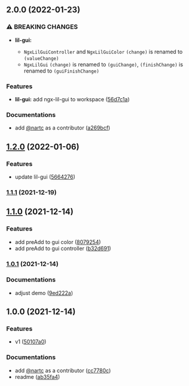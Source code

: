 ## 2.0.0 (2022-01-23)

### ⚠ BREAKING CHANGES

* **lil-gui:**

  - `NgxLilGuiController` and `NgxLilGuiColor` `(change)` is renamed to `(valueChange)`
  - `NgxLilGui` `(change)` is renamed to `(guiChange)`, `(finishChange)` is renamed to `(guiFinishChange)`

### Features

* **lil-gui:** add ngx-lil-gui to
  workspace ([56d7c1a](https://github.com/nartc/nartc-workspace/commit/56d7c1af090dac79a9720ea86ccfc6fdf131d870))

### Documentations

* add [@nartc](https://github.com/nartc) as a
  contributor ([a269bcf](https://github.com/nartc/nartc-workspace/commit/a269bcf96a43fc98b442b1148c1781a6ad9167a4))

## [1.2.0](https://github.com/nartc/ngx-lil-gui/compare/1.1.1...1.2.0) (2022-01-06)

### Features

* update lil-gui ([5664276](https://github.com/nartc/ngx-lil-gui/commit/56642765f997706b58eaa5b12465c0aa404cf80c))

### [1.1.1](https://github.com/nartc/ngx-lil-gui/compare/1.1.0...1.1.1) (2021-12-19)

## [1.1.0](https://github.com/nartc/ngx-lil-gui/compare/1.0.1...1.1.0) (2021-12-14)

### Features

* add preAdd to gui
  color ([8079254](https://github.com/nartc/ngx-lil-gui/commit/80792542489884bed1e4df3fdd7442f66e0094af))
* add preAdd to gui
  controller ([b32d691](https://github.com/nartc/ngx-lil-gui/commit/b32d691f314f505b8c014ff4ebb504fcded2b9ac))

### [1.0.1](https://github.com/nartc/ngx-lil-gui/compare/1.0.0...1.0.1) (2021-12-14)

### Documentations

* adjust demo ([9ed222a](https://github.com/nartc/ngx-lil-gui/commit/9ed222a3a9e3ac9efb503cc16719382e648acfd3))

## 1.0.0 (2021-12-14)

### Features

* v1 ([50107a0](https://github.com/nartc/ngx-lil-gui/commit/50107a0eb9e40941cae11cba0b326bb574be737c))

### Documentations

* add [@nartc](https://github.com/nartc) as a
  contributor ([cc7780c](https://github.com/nartc/ngx-lil-gui/commit/cc7780c097cfa2bbfa84a8ea4362e309fb29ad5f))
* readme ([ab35fa4](https://github.com/nartc/ngx-lil-gui/commit/ab35fa47e374668916aa8c38303abb80f1bd97db))

